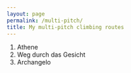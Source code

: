```yaml
---
layout: page
permalink: /multi-pitch/
title: My multi-pitch climbing routes
---
```


1. Athene
2. Weg durch das Gesicht
3. Archangelo
